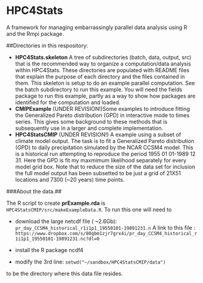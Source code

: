 # HPC4Stats
A framework for managing embarrassingly parallel data analysis using R and the Rmpi package.


##Directories in this respository:

* **HPC4Stats.skeleton**  A tree of subdirectories (batch, data, output, src)  that is the recommended way to organize a computation/data analysis within HPC4Stats. These directories are populated with README files that explain the purpose of each directory and the files contained in them. This skeleton is setup to do an example parallel computation. See the batch subdirectory to run this example. You will need the fields package to run this example, partly as a way to show how packages are identified for the computation and loaded. 
* **CMIPExample** (UNDER REVISION!)Some examples to introduce fitting the Generalized Pareto distribution (GPD) in interactive mode to times series. This gives some background to these methods that is subsequently use in a larger and complete implementation. 
* **HPC4StatsCMIP** (UNDER REVISION!) A example using a subset of climate model output. The task is to fit a Generalized Pareto distribution (GPD) to daily precipitation simulated by the NCAR CCSM4 model. This is a historical run attempting to reproduce the period 1955 01 01-1989 12 31. Here the GPD is fit my maxmimum likelihood separately for every model grid box.  Note that to reduce the size of the data set for inclusion the full model output has been subsetted to be just a grid of 21X51 locations and 7300 (~20 years) time points. 

###About the data.##

The R script to create **prExample.rda** is ```HPC4StatsCMIP/src/makeExampleData.R```. To run this one will need to 
* download the large netcdf file ( ~2.6Gb): 
```pr_day_CCSM4_historical_r1i1p1_19550101-19891231.n```
A link to this file : ```https://www.dropbox.com/s/80qbm1zjr7grx4i/pr_day_CCSM4_historical_r1i1p1_19550101-19891231.nc?dl=0```


* install the R package ncdf4

* modify the 3rd line: ```setwd("~/sandbox/HPC4StatsCMIP/data")```

 to be the directory where this data file resides. 




